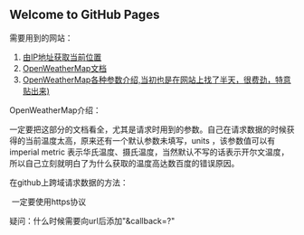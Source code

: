 ## Welcome to GitHub Pages

需要用到的网站：

1. [由IP地址获取当前位置](http://freegeoip.net/?q=45.63.31.5)
2. [OpenWeatherMap文档](http://openweathermap.org/current)
3. [OpenWeatherMap各种参数介绍,当初也是在网站上找了半天，很费劲，特意贴出来)](http://openweathermap.org/weather-conditions)

OpenWeatherMap介绍：

​	一定要把这部分的文档看全，尤其是请求时用到的参数。自己在请求数据的时候获得的当前温度太高，原来还有一个默认参数未填写，units ，该参数值可以有imperial metric 表示华氏温度、摄氏温度，当然默认不写的话表示开尔文温度，所以自己立刻就明白了为什么获取的温度高达数百度的错误原因。

在github上跨域请求数据的方法：

​	一定要使用https协议

疑问：什么时候需要向url后添加"&callback=?"
